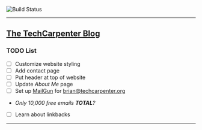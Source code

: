 ![Build Status](https://gitlab.com/pages/hugo/badges/master/build.svg)

---

## [The TechCarpenter Blog](https://techcarpenter.org)

### TODO List

- [ ] Customize website styling
- [ ] Add contact page
- [ ] Put header at top of website
- [ ] Update _About Me_ page
- [ ] Set up [MailGun][mailgun] for brian@techcarpenter.org
- _Only 10,000 free emails **TOTAL**?_
- [ ] Learn about linkbacks

---

[mailgun]: https://mailgun.com "Mail Forwarding Software"
